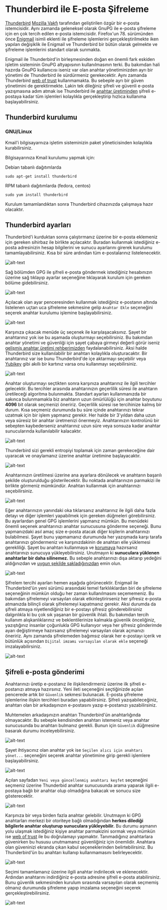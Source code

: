 # Thunderbird ile E-posta Şifreleme

[Thunderbird](https://www.thunderbird.net/) [Mozilla Vakfı](https://www.mozilla.org/) tarafından geliştirilen özgür bir e-posta istemcisidir. Aynı zamanda geleneksel olarak GnuPG ile e-posta şifreleme için en çok tercih edilen e-posta istemcisidir. Firefox'un 78. sürümünden önce [Enigmail](https://www.enigmail.net/index.php/en/) isimli eklenti ile şifreleme işlemlerini gerçekleştirilmekte iken yapılan değişiklik ile Enigmail ve Thunderbird bir bütün olarak gelmekte ve şifreleme işlemlerini standart olarak sunmakta.

Enigmail ile Thunderbird'in birleşmesinden doğan en önemli fark eskiden işletim sisteminin GnuPG altyapısının kullanılmasının terki. Bu bakımdan hali hazırda GnuPG kullanıcısı iseniz var olan anahtar yönetiminizden ayrı bir yönetimi de Thunderbird ile sürdürmeniz gerekecektir. Aynı zamanda Thunderbird [web of trust](yazisma_guvenligi/gpg/wot.md) kullanmamakta. Bu sebeple ayrı bir güven yönetimini de gerektirmekte. Lakin tek dileğiniz şifreli ve güvenli e-posta yazışmasına adım atmak ise Thunderbird ile [anahtar üretiminden](yazisma_guvenligi/gpg/anahtar-uretimi.md) şifreli e-postaya kadar tüm işlemleri kolaylıkla gerçekleştirip hızlıca kullanıma başlayabilirsiniz.

## Thunderbird kurulumu

### GNU/Linux

Kmail'i bilgisayarnıza işletim sisteminizin paket yöneticisinden kolaylıkla kurabilirsiniz.

Bilgisayarınıza Kmail kurulumu yapmak için:

Debian tabanlı dağıtımlarda

`sudo apt-get install thunderbird`

RPM tabanlı dağıtımlarda (fedora, centos)

`sudo yum install thunderbird`

Kurulum tamamlandıktan sonra Thunderbird cihazınızda çalışmaya hazır olacaktır.

## Thunderbird ayarları

Thunderbird'i kurduktan sonra çalıştırmanız üzerine bir e-posta eklemeniz için gereken sihirbaz ile birlikte açılacaktır. Buradan kullanmak istediğiniz e-posta adresinizin hesap bilgilerini ve sunucu ayarlarını girerek kurulumu tamamlayabilirsiniz. Kısa bir süre ardından tüm e-postalarınız listelenecektir.

![alt-text](thunderbird/hesap.png)

Sağ bölümden GPG ile şifreli e-posta göndermek istediğiniz hesabınızın üzerine sağ tıklayıp ayarlar seçeneğine tıklayarak kurulum için gereken bölüme gidebilirsiniz.

![alt-text](thunderbird/menu.png)

Açılacak olan ayar penceresinden kullanmak istediğiniz e-postanın altında listelenen uçtan uca şifreleme sekmesine gelip `Anahtar Ekle` seçeneğini seçerek anahtar kurulumu işlemine başlayabilirsiniz.

![alt-text](thunderbird/ayarlar.png)

Karşınıza çıkacak menüde üç seçenek ile karşılaşacaksınız. Şayet bir anahtarınız yok ise bu aşamada oluşturmayı seçebilirsiniz. Bu bakımdan anahtar yönetimi ve güvenliği için şayet çabaya girmeyi değerli görür iseniz [gelişmiş anahtar üretimi rehberimizden](gpg/gpg_gelismis_anahtar_uretimi.md) faydalanabilirsiniz. Aksi halde Thunderbird size kullanılabilir bir anahtarı kolaylıkla oluşturacaktır. Bir anahtarınız var ise bunu Thunderbird'de içe aktarmayı seçebilir veya [Yubikey](https://www.yubico.com/) gibi akıllı bir kartınız varsa onu kullanmayı seçebilirsiniz.

![alt-text](thunderbird/secenek.png)

Anahtar oluşturmayı seçtikten sonra karşınıza anahtarınız ile ilgili tercihler gelecektir. Bu tercihler arasında anahtarınızın geçerlilik süresi ile anahtarın üretileceği algoritma bulunmakta. Standart ayarları kullanmanızda bir sakınca bulunmamakla biz anahtarın uzun ömürlülüğü için anahtar boyutunu **4096** bit olarak seçmenizi öneririz. Geçerlilik süresi ise tercihinize kalmış bir durum. Kısa seçmeniz durumunda bu süre içinde anahtarınızı tekrar uzatmak için bir işlem yapmanız gerekir. Her halde bir 3'yıldan daha uzun veya süresiz bir anahtar üretmenizi önermeyiz. Anahtarınızın kontrolünü bir sebepten kaybederseniz anahtarınız uzun süre veya sonsuza kadar anahtar sunucularında kullanılabilir kalacaktır.

![alt-text](thunderbird/anahtar_ayar.png)

Thunderbird sizi gerekli entropiyi toplamak için zaman gerekeceğine dair uyaracak ve onaylamanız üzerine anahtar üretimine başlayacaktır.

![alt-text](thunderbird/entropy.png)

Anahtarınızın üretilmesi üzerine ana ayarlara dönülecek ve anahtarın başarılı şekilde oluşturulduğu gösterilecektir. Bu noktada anahtarınızın parmakizi ile birlikte görmeniz mümkündür. Anahtarı kullanmak için anahtarınızı seçebilirsiniz.

![alt-text](thunderbird/onay.png)

Eğer anahtarınızın yanındaki oka tıklarsanız anahtarınız ile ilgili daha fazla detayı ve diğer işlemleri yapabilmek için gereken düğmeleri görebilirsiniz. Bu ayarlardan genel GPG işlemlerini yapmanız mümkün. Bu menüdeki önemli seçenek anahtarınızı anahtar sunucusuna gönderme seçeneği. Bunu yapmanızdaki asıl amaç size e-posta atacak diğer kişilerin anahtarınızı bulabilmesi. Şayet bunu yapmamanız durumunda her yazışmada karşı tarafa anahtarınızı göndermeniz ve karşınızdakinin de anahtarı elle yüklemesi gerekliliği. Şayet bu anahtarı kullanmaya ve [korumaya](gpg/anahtar-saklama.md) hazırsanız anahtarınızı sunucuya yükleyebilirsiniz. Unutmayın ki **sunuculara yüklenen anahtarlar bir daha silinemez.** Bu sebeple anahtarınızı dışa aktarıp yedeğini aldığınızdan ve [uygun şekilde sakladığınızdan](gpg/paperbackup.md) emin olun.

![alt-text](thunderbird/gelismis.png)

Şifrelem tercihi ayarları hemen aşağıda görünecektir. Enigmail ile Thunderbird'ün yeni sürümü arasındaki temel farklılıklardan biri de şifreleme seçeneğinin mümkün olduğu her zaman kullanılmasını seçememeniz. Bu bakımdan şifrelemeyi varsayılan olarak etkinleştirirseniz her şifresiz e-posta atmanızda bilinçli olarak şifrelemeyi kapatmanız gerekir. Aksi durumda da şifreli atmaya niyetlendiğiniz bir e-postayı şifresiz gönderebilirsiniz dalgınlıkla ki bu çok sık yaşanan bir güvenlik ihlali. Bu bakımdan tercih kullanım alışkanlıklarınız ve beklentilerinize kalmakla güvenlik önceliğiniz, yazıştığınız insanlar çoğunlukla GPG kullanıyor veya her şifresiz gönderimde ayarı değiştirmeye hazırsanız şifrelemeyi varsayılan olarak açmanızı öneririz. Aynı zamanda şifrelemeden bağımsız olarak her e-postayı içerik ve bütünlük açısından `Dijital imzamı varsayılan olarak ekle` seçeneği imzalayabilirsiniz.

![alt-text](thunderbird/varsayilan.png)

## Şifreli e-posta gönderimi

Anahtarınızı üretip e-postanız ile ilişkilendirmeniz üzerine ilk şifreli e-postanızı atmaya hazırsınız. Yeni ileti seçeneğini seçtiğinizde açılan pencerede artık bir `Güvenlik` sekmesi bulunacak. E-posta şifreleme işlemlerine ilişkin tercihleri buradan yapabilirsiniz. Şifreli yazışabileceğiniz, anahtarı olan bir arkadaşınızın e-postasını yazıp e-postanızı yazabilirsiniz.

Muhtemelen arkadaşınızın anahtarı Thunderbird'ün anahtarlığında olmayacaktır. Bu sebeple kendisinden anahtarı istemeniz veya anahtar sunucusunda bu anahtarı bulmanız gerekli. Bunun için `Güvenlik` düğmesine basarak durumu inceleyebilirsiniz.

![alt-text](thunderbird/yeni.png)

Şayet ihtiyacınız olan anahtar yok ise `Seçilen alıcı için anahtarı yönet...` seçeneğini seçerek anahtar yönetimine girip gerekli işlemlere başlayabilirsiniz.

![alt-text](thunderbird/guvenlik.png)

Açılan sayfadan `Yeni veya güncellenmiş anahtarı keşfet` seçeneğini seçmeniz üzerine Thunderbid anahtar sunucusunda arama yaparak ilgili e-postaya bağlı bir anahtar olup olmadığına bakacak ve sonucu size gösterecektir.

![alt-text](thunderbird/yonetim.png)

Karşınıza bir veya birden fazla anahtar gelebilir. Unutmayın ki GPG anahtarları merkezi bir otoriteye bağlı olmadığından **herkes dilediği bilgilerle anahtar oluşturup sunuculara yükleyebilir.** Bu durumu aşmanın yolu ulaşmak istediğiniz kişiye anahtar parmakizini sormak veya mümkün ise [web of trust](gpg/wot.md) ile bu doğrulamayı yapmaktır. Tanımadığınız anahtarlara güvenirken bu hususu unutmamanız güvenliğiniz için önemlidir. Anahtara olan güveninizi ekranda çıkan kabul seçeneklerinden belirtebilirsiniz. Bu Thunderbird'ün bu anahtarı kullanıp kullanmamasını belirleyecektir.

![alt-text](thunderbird/anahtar.png)

Seçimi tamamlamanız üzerine ilgili anahtar indirilecek ve eklenecektir. Ardından anahtarını indirdiğiniz e-posta adresine şifreli e-posta atabilirsiniz. Bunu güvenlik sekmesinden kurulum sırasında varsayılan olarak seçmemiş olmanız durumunda şifreleme yapıp imzalama seçeneğini seçerek gerçekleştirebilirsiniz.

![alt-text](thunderbird/import.png)
